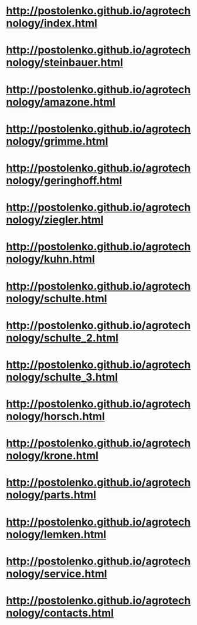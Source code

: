 # http://postolenko.github.io/agrotechnology/index.html
# http://postolenko.github.io/agrotechnology/steinbauer.html
# http://postolenko.github.io/agrotechnology/amazone.html
# http://postolenko.github.io/agrotechnology/grimme.html
# http://postolenko.github.io/agrotechnology/geringhoff.html
# http://postolenko.github.io/agrotechnology/ziegler.html
# http://postolenko.github.io/agrotechnology/kuhn.html
# http://postolenko.github.io/agrotechnology/schulte.html
# http://postolenko.github.io/agrotechnology/schulte_2.html
# http://postolenko.github.io/agrotechnology/schulte_3.html
# http://postolenko.github.io/agrotechnology/horsch.html
# http://postolenko.github.io/agrotechnology/krone.html
# http://postolenko.github.io/agrotechnology/parts.html
# http://postolenko.github.io/agrotechnology/lemken.html
# http://postolenko.github.io/agrotechnology/service.html
# http://postolenko.github.io/agrotechnology/contacts.html